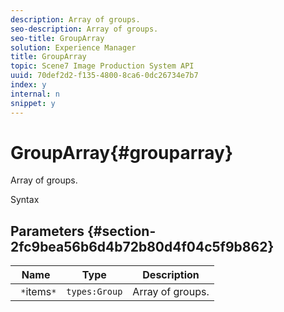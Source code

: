 ```yaml
---
description: Array of groups.
seo-description: Array of groups.
seo-title: GroupArray
solution: Experience Manager
title: GroupArray
topic: Scene7 Image Production System API
uuid: 70def2d2-f135-4800-8ca6-0dc26734e7b7
index: y
internal: n
snippet: y
---
```


# GroupArray{#grouparray}

Array of groups.

 Syntax 

## Parameters {#section-2fc9bea56b6d4b72b80d4f04c5f9b862}

|  Name  | Type  | Description  |
|---|---|---|
|  ` *`items`*`  | `types:Group`  | Array of groups.  |

